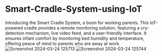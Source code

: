 # Smart-Cradle-System-using-IoT
Introducing the Smart Cradle System, a boon for working parents. This IoT-powered cradle provides a remote monitoring solution, featuring a cry-detection mechanism, live video feed, and a user-friendly interface. It ensures infant comfort by monitoring bed humidity and temperature, offering peace of mind to parents who are away at work.
![Screenshot 2024-03-24 125713](https://github.com/AYISHA04/Smart-Cradle-System-using-IoT/assets/139941524/9aa4207f-fafb-4bb2-9a5c-5c0afa52dc46)
![Screenshot 2024-03-24 125744](https://github.com/AYISHA04/Smart-Cradle-System-using-IoT/assets/139941524/da7d633b-24be-4b22-9a1b-a90214927eb4)
